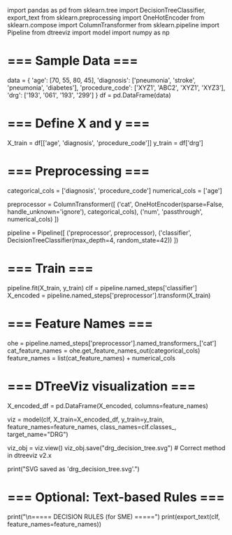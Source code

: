 import pandas as pd
from sklearn.tree import DecisionTreeClassifier, export_text
from sklearn.preprocessing import OneHotEncoder
from sklearn.compose import ColumnTransformer
from sklearn.pipeline import Pipeline
from dtreeviz import model
import numpy as np

# === Sample Data ===
data = {
    'age': [70, 55, 80, 45],
    'diagnosis': ['pneumonia', 'stroke', 'pneumonia', 'diabetes'],
    'procedure_code': ['XYZ1', 'ABC2', 'XYZ1', 'XYZ3'],
    'drg': ['193', '061', '193', '299']
}
df = pd.DataFrame(data)

# === Define X and y ===
X_train = df[['age', 'diagnosis', 'procedure_code']]
y_train = df['drg']

# === Preprocessing ===
categorical_cols = ['diagnosis', 'procedure_code']
numerical_cols = ['age']

preprocessor = ColumnTransformer([
    ('cat', OneHotEncoder(sparse=False, handle_unknown='ignore'), categorical_cols),
    ('num', 'passthrough', numerical_cols)
])

pipeline = Pipeline([
    ('preprocessor', preprocessor),
    ('classifier', DecisionTreeClassifier(max_depth=4, random_state=42))
])

# === Train ===
pipeline.fit(X_train, y_train)
clf = pipeline.named_steps['classifier']
X_encoded = pipeline.named_steps['preprocessor'].transform(X_train)

# === Feature Names ===
ohe = pipeline.named_steps['preprocessor'].named_transformers_['cat']
cat_feature_names = ohe.get_feature_names_out(categorical_cols)
feature_names = list(cat_feature_names) + numerical_cols

# === DTreeViz visualization ===
X_encoded_df = pd.DataFrame(X_encoded, columns=feature_names)

viz = model(clf,
            X_train=X_encoded_df,
            y_train=y_train,
            feature_names=feature_names,
            class_names=clf.classes_,
            target_name="DRG")

viz_obj = viz.view()
viz_obj.save("drg_decision_tree.svg")  # Correct method in dtreeviz v2.x

print("SVG saved as 'drg_decision_tree.svg'.")

# === Optional: Text-based Rules ===
print("\n===== DECISION RULES (for SME) =====")
print(export_text(clf, feature_names=feature_names))
